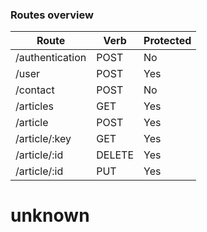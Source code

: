 ### Routes overview



| Route                 | Verb   | Protected |
|-----------------------|--------|-----------|
| /authentication       | POST   | No        |
| /user                 | POST   | Yes       |
| /contact              | POST   | No        |
| /articles             | GET    | Yes       |
| /article              | POST   | Yes       |
| /article/:key         | GET    | Yes       |
| /article/:id          | DELETE | Yes       |
| /article/:id          | PUT    | Yes       |


# unknown
